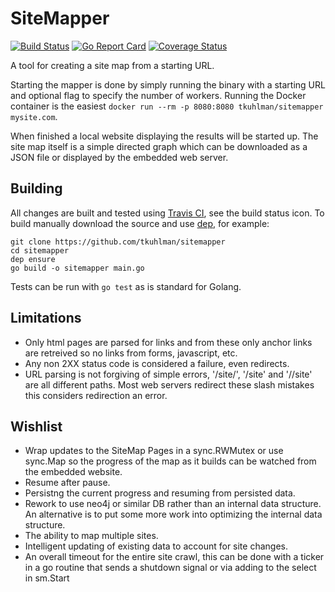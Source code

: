 # SiteMapper
[![Build Status](https://travis-ci.org/tkuhlman/sitemapper.svg)](https://travis-ci.org/tkuhlman/sitemapper)
[![Go Report Card](https://goreportcard.com/badge/github.com/tkuhlman/sitemapper)](https://goreportcard.com/report/github.com/tkuhlman/sitemapper)
[![Coverage Status](https://coveralls.io/repos/github/tkuhlman/sitemapper/badge.svg?branch=master)](https://coveralls.io/github/tkuhlman/sitemapper?branch=master)

A tool for creating a site map from a starting URL.

Starting the mapper is done by simply running the binary with a starting URL and optional flag to specify the number of workers.
Running the Docker container is the easiest `docker run --rm -p 8080:8080 tkuhlman/sitemapper mysite.com`.

When finished a local website displaying the results will be started up.
The site map itself is a simple directed graph which can be downloaded as a JSON file or displayed by the embedded web server.

## Building

All changes are built and tested using [Travis CI](https://travis-ci.org/), see the build status icon.
To build manually download the source and use [dep](https://github.com/golang/dep), for example:

    git clone https://github.com/tkuhlman/sitemapper
    cd sitemapper
    dep ensure
    go build -o sitemapper main.go

Tests can be run with `go test` as is standard for Golang.

## Limitations
- Only html pages are parsed for links and from these only anchor links are retreived so no links from forms, javascript, etc.
- Any non 2XX status code is considered a failure, even redirects.
- URL parsing is not forgiving of simple errors, '/site/', '/site' and '//site' are all different paths.
  Most web servers redirect these slash mistakes this considers redirection an error.

## Wishlist
- Wrap updates to the SiteMap Pages in a sync.RWMutex or use sync.Map so the progress of the map as it builds can be watched from the embedded website.
- Resume after pause.
- Persistng the current progress and resuming from persisted data.
- Rework to use neo4j or similar DB rather than an internal data structure.
  An alternative is to put some more work into optimizing the internal data structure.
- The ability to map multiple sites.
- Intelligent updating of existing data to account for site changes.
- An overall timeout for the entire site crawl, this can be done with a ticker in a go routine that sends
  a shutdown signal or via adding to the select in sm.Start
